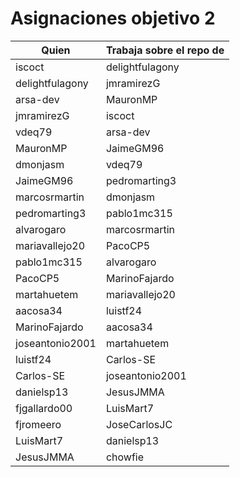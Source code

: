 # Asignaciones objetivo 2

| Quien | Trabaja sobre el repo de |
|------------|---------------------|
| iscoct     | delightfulagony |
| delightfulagony | jmramirezG |
| arsa-dev   | MauronMP |
| jmramirezG | iscoct |
| vdeq79 | arsa-dev |
| MauronMP | JaimeGM96 |
| dmonjasm | vdeq79  |
| JaimeGM96| pedromarting3 |
| marcosrmartin| dmonjasm |
| pedromarting3 | pablo1mc315 |
| alvarogaro | marcosrmartin |
| mariavallejo20 | PacoCP5 |
| pablo1mc315 | alvarogaro |
| PacoCP5 | MarinoFajardo |
| martahuetem | mariavallejo20 |
| aacosa34 | luistf24 |
| MarinoFajardo | aacosa34 |
| joseantonio2001 | martahuetem |
| luistf24 | Carlos-SE |
| Carlos-SE | joseantonio2001 |
| danielsp13 | JesusJMMA |
| fjgallardo00 | LuisMart7 |
| fjromeero | JoseCarlosJC |
| LuisMart7 | danielsp13 |
| JesusJMMA | chowfie |
